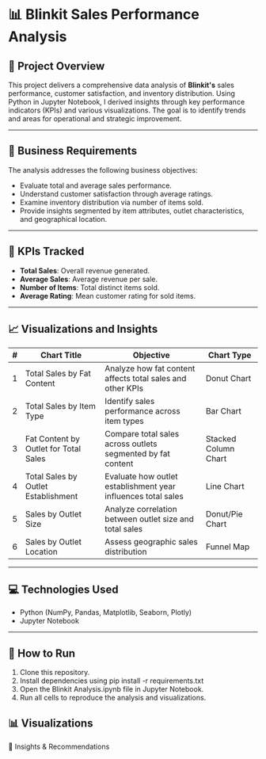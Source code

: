 # 📊 Blinkit Sales Performance Analysis

## 📝 Project Overview

This project delivers a comprehensive data analysis of **Blinkit's** sales performance, customer satisfaction, and inventory distribution. Using Python in Jupyter Notebook, I derived insights through key performance indicators (KPIs) and various visualizations. The goal is to identify trends and areas for operational and strategic improvement.

---

## 🎯 Business Requirements

The analysis addresses the following business objectives:

- Evaluate total and average sales performance.
- Understand customer satisfaction through average ratings.
- Examine inventory distribution via number of items sold.
- Provide insights segmented by item attributes, outlet characteristics, and geographical location.

---

## 📌 KPIs Tracked

- **Total Sales**: Overall revenue generated.
- **Average Sales**: Average revenue per sale.
- **Number of Items**: Total distinct items sold.
- **Average Rating**: Mean customer rating for sold items.

---

## 📈 Visualizations and Insights

| # | Chart Title                           | Objective                                                             | Chart Type           |
|---|--------------------------------------|----------------------------------------------------------------------|----------------------|
| 1 | Total Sales by Fat Content           | Analyze how fat content affects total sales and other KPIs           | Donut Chart          |
| 2 | Total Sales by Item Type             | Identify sales performance across item types                         | Bar Chart            |
| 3 | Fat Content by Outlet for Total Sales| Compare total sales across outlets segmented by fat content          | Stacked Column Chart |
| 4 | Total Sales by Outlet Establishment  | Evaluate how outlet establishment year influences total sales         | Line Chart           |
| 5 | Sales by Outlet Size                 | Analyze correlation between outlet size and total sales              | Donut/Pie Chart      |
| 6 | Sales by Outlet Location             | Assess geographic sales distribution                                 | Funnel Map           |

---

## 💻 Technologies Used

- Python (NumPy, Pandas, Matplotlib, Seaborn, Plotly)
- Jupyter Notebook


---

## 🧪 How to Run

1. Clone this repository.
2. Install dependencies using pip install -r requirements.txt
3. Open the Blinkit Analysis.ipynb file in Jupyter Notebook.
4. Run all cells to reproduce the analysis and visualizations.

## 📊 Visualizations


🧠 Insights & Recommendations





